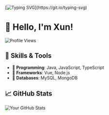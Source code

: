 [![Typing SVG](https://readme-typing-svg.demolab.com?font=Fira+Code&pause=1000&center=true&vCenter=true&width=664&separator=%3C&lines=Xun295%3CThe+winds+and+waves+will+someday+be+tamed;%3CI+will+set+my+cloud-piercing+sail+and+cross+the+vast+sea.)](https://git.io/typing-svg)

# 👋 Hello, I'm Xun!
![Profile Views](https://komarev.com/ghpvc/?username=Monster295&color=blue)

## 🚀 Skills & Tools
- 🔹 **Programming**: Java, JavaScript, TypeScript
- 🔹 **Frameworks**:  Vue, Node.js
- 🔹 **Databases**: MySQL, MongoDB

## 📈 GitHub Stats
![Your GitHub Stats](https://github-readme-stats.vercel.app/api?username=Monster295&show_icons=true&theme=radical)
